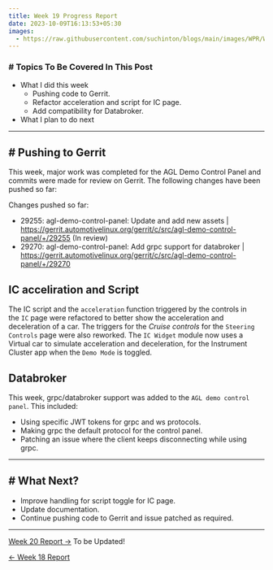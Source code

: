 ```yaml
---
title: Week 19 Progress Report
date: 2023-10-09T16:13:53+05:30
images:
  - https://raw.githubusercontent.com/suchinton/blogs/main/images/WPR/Week19/GSOC Report IMG.png
---
```

### # Topics To Be Covered In This Post
- What I did this week
	- Pushing code to Gerrit.
	- Refactor acceleration and script for IC page.
	- Add compatibility for Databroker.
- What I plan to do next 

---

## # Pushing to Gerrit

This week, major work was completed for the AGL Demo Control Panel and commits were made for review on Gerrit. The following changes have been pushed so far:

Changes pushed so far:
- 29255: agl-demo-control-panel: Update and add new assets | https://gerrit.automotivelinux.org/gerrit/c/src/agl-demo-control-panel/+/29255 (In review)
- 29270: agl-demo-control-panel: Add grpc support for databroker | https://gerrit.automotivelinux.org/gerrit/c/src/agl-demo-control-panel/+/29270

## IC acceliration and Script

The IC script and the `acceleration` function triggered by the controls in the `IC` page were refactored to better show the acceleration and deceleration of a car. The triggers for the _Cruise controls_ for the `Steering Controls` page were also reworked. The `IC Widget` module now uses a Virtual car to simulate acceleration and deceleration, for the Instrument Cluster app when the `Demo Mode` is toggled.
## Databroker

This week, grpc/databroker support was added to the `AGL demo control panel`. This included:
- Using specific JWT tokens for grpc and ws protocols.
- Making grpc the default protocol for the control panel.
- Patching an issue where the client keeps disconnecting while using grpc.

---
## # What Next?

- Improve handling for script toggle for IC page.
- Update documentation.
- Continue pushing code to Gerrit and issue patched as required.

---

[Week 20 Report →]() To be Updated!

[← Week 18 Report](/articles/week-18)